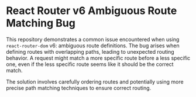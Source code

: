 # React Router v6 Ambiguous Route Matching Bug

This repository demonstrates a common issue encountered when using `react-router-dom` v6: ambiguous route definitions.  The bug arises when defining routes with overlapping paths, leading to unexpected routing behavior.  A request might match a more specific route before a less specific one, even if the less specific route seems like it should be the correct match.

The solution involves carefully ordering routes and potentially using more precise path matching techniques to ensure correct routing.
